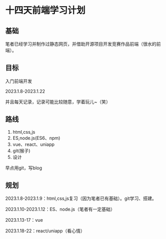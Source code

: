 # 十四天前端学习计划

## 基础

笔者已经学习并制作过静态网页，并借助开源项目开发竞赛作品前端（很水的前端）。

## 目标

入门前端开发

2023.1.8-2023.1.22

并且每天记录，记录可能比较随意，学着玩儿~（笑）

## 路线

1. html,css,js
2. ES,node.js(ES6、npm)
3. vue、react、uniapp
4. git(猴子)
5. 设计

早点用git，写blog

## 规划

2023.1.8-2023.1.9：html,css,js复习（因为笔者已有基础）。git学习、搭建。

2023.1.10-2023.1.12：ES、node.js（笔者有一定基础）

2023.1.13-17：vue

2023.1.18-22：react/uniapp（看心情）